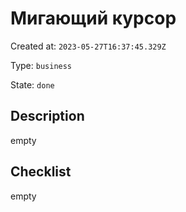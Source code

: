 # Мигающий курсор

Created at: `2023-05-27T16:37:45.329Z`

Type: `business`

State: `done`

## Description
empty

## Checklist
empty
